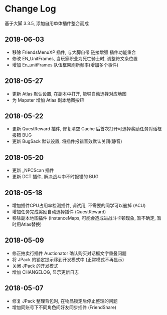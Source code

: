 # Change Log
基于大脚 3.3.5, 添加自用单体插件整合而成

## 2018-06-03
* 移除 FriendsMenuXP 插件, 与大脚自带 链接增强 插件功能重合
* 修改 EN_UnitFrames, 当玩家职业为死亡骑士时, 调整符文条位置
* 增加 En_unitFrames 队伍框架刷新频率(增加多个事件)

## 2018-05-27
* 更新 Atlas 默认设置, 在副本中打开, 能够自动选择对应地图
* 为 Mapster 增加 Atlas 副本地图按钮

## 2018-05-22
* 更新 QuestReward 插件, 修复清空 Cache 后首次打开可选择奖励任务对话框报错 BUG
* 更新 BugSack 默认设置, 将插件报错音效默认关闭(静音)

## 2018-05-20
* 更新 _NPCScan 插件
* 更新 DCT 插件, 解决战斗中不时报错的 BUG

## 2018-05-18
* 增加插件CPU占用率检测插件, 调试用, 不需要的同学可以删掉 (ACU)
* 增加任务完成奖励自动选择插件 (QuestReward)
* 移除副本地图插件 (InstanceMaps, 可能会造成进战斗卡顿现象, 暂不确定, 暂时用Atlas替换)

## 2018-05-09
* 修正拍卖行插件 Auctionator 确认购买对话框文字重叠问题
* 将 JPack 的锁定提示移到开发模式中 (正常模式不再显示)
* 关闭 JPack 的开发模式
* 增加 CHANGELOG, 显示更新日志

## 2018-05-07
* 修复 JPack 整理背包时, 在物品锁定后停止整理的问题
* 增加同账号下不同角色间好友同步插件 (FriendShare)